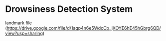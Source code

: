 # Drowsiness Detection System
landmark file (https://drive.google.com/file/d/1aqp4n6e5WdcCb_jXOYE6hE45hGbrg6QD/view?usp=sharing)
